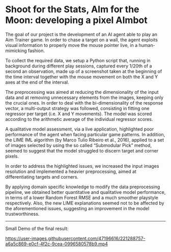 # Shoot for the Stats, AIm for the Moon: developing a pixel AImbot

The goal of our project is the development of an AI agent able to play an Aim Trainer game. In order to chase a target on a wall, the agent exploits visual information to properly move the mouse pointer live, in a human-mimicking fashion. 

To collect the required data, we setup a Python script that, running in background during different play sessions, captured every 1/20th of a second an observation, made up of a screenshot taken at the beginning of the time interval together with the mouse movement on both the X and Y axes at the end of the interval. 

The preprocessing was aimed at reducing the dimensionality of the input data and at removing unnecessary elements from the images, keeping only the crucial ones.
In order to deal with the bi-dimensionality of the response vector, a multi-output strategy was followed, consisting in fitting one regressor per target (i.e. X and Y movements). The model was scored according to the arithmetic average of the individual regressor scores.

A qualitative model assessment, via a live application, highlighted poor performance of the agent when facing particular game patterns. In addition, the LIME IML algorithm (by Marco Tulio Ribeiro et al., 2016), applied to a set of images selected by using the so called “Submodular Pick” method, seemed to suggest that the model struggled to discern target and corner pixels.

In order to address the highlighted issues, we increased the input images resolution and implemented a heavier preprocessing, aimed at differentiating targets and corners.

By applying domain specific knowledge to modify the data preprocessing pipeline, we obtained better quantitative and qualitative model performance, in terms of a lower Random Forest RMSE and a much smoother playstyle respectively. Also, the new LIME explanations seemed not to be affected by the
aforementioned issues, suggesting an improvement in the model trustworthiness.

---

Small Demo of the final result:

https://user-images.githubusercontent.com/47196616/221288757-a6a5c869-e0cf-4f2c-9cea-0996580578b9.mp4

